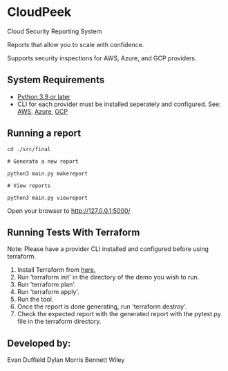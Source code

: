 # CloudPeek
Cloud Security Reporting System

Reports that allow you to scale with confidence.

Supports security inspections for AWS, Azure, and GCP providers.

## System Requirements
- [Python 3.9 or later](https://www.python.org/downloads/)
- CLI for each provider must be installed seperately and configured. See: [AWS](https://aws.amazon.com/cli/), [Azure](https://learn.microsoft.com/en-us/cli/azure/), [GCP](https://cloud.google.com/sdk/gcloud)

## Running a report
```
cd ./src/final

# Generate a new report

python3 main.py makereport

# View reports

python3 main.py viewreport
```
Open your browser to http://127.0.0.1:5000/

## Running Tests With Terraform

Note: Please have a provider CLI installed and configured before using terraform.

1. Install Terraform from [here.](https://developer.hashicorp.com/terraform/install)
2. Run 'terraform init' in the directory of the demo you wish to run.
3. Run 'terraform plan'.
4. Run 'terraform apply'.
5. Run the tool.
6. Once the report is done generating, run 'terraform destroy'.
7. Check the expected report with the generated report with the pytest.py file in the terraform directory.


## Developed by:
Evan Duffield
Dylan Morris
Bennett Wiley
